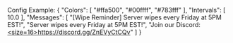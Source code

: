 Config Example:
{
  "Colors": [
    "#ffa500",
    "#00ffff",
    "#783fff"
  ],
  "Intervals": [
    10.0
  ],
  "Messages": [
    "[Wipe Reminder] Server wipes every Friday at 5PM EST!",
    "Server wipes every Friday at 5PM EST!",
    "Join our Discord: <u><size=16>https://discord.gg/ZnEVyCtCQv</size></u>"
  ]
}
